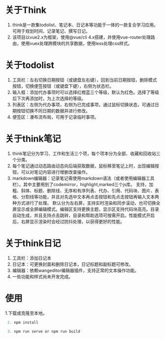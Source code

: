 # 关于Think
1. think是一款集todolist、笔记本、日记本等功能于一体的一款复合学习应用。可用于规划时间、记录笔记、撰写日记。
2. 该项目以vue2.x为框架，使用@vue/cli 4.x搭建，并使用vue-router处理路由，使用vuex处理跨模块的共享数据，使用less处理css样式。

# 关于todolist
1. 工具栏：左右切换日期按钮（或键盘左右键），回到当前日期按钮，删除模式按钮，切换便签按钮（或键盘下键），右侧为状态栏。
2. 输入框：添加代办事项时可以选择红橙蓝三个等级，默认为红色。选择了等级后下次再添加时，为上次选择的等级。
3. 列表区：左侧为代办事项，右侧为已完成事项，通过鼠标切换状态，可通过日期按钮切换不同日期的数据并进行修改。
4. 便签区：瀑布流布局，可用于记录临时事项。

# 关于think笔记
1. think笔记分为学习、工作和生活三个项，每个项本分为全部、收藏和回收站三个分类。
2. 每个笔记通过动态路由动态向后端获取数据，鼠标移至笔记上时，出现编辑按钮，可以对笔记内容进行增删改查操作。
3. markdown编辑器：记录笔记需使用markdown语法（或者使用编辑器工具栏）。其中主要用到了codemirror，highlight,marked三个js库。
支持，加粗、斜体、标题、删除线、无序和有序列表、代办、引用、代码块、图片、表格、分割线等功能，并且对先选中文本再点击按钮和先点击按钮再输入文本两种方式进行了处理。
默认分为左右屏，支持实时渲染和同步滚动，也可切换全屏显示或全屏编辑模式。编辑区支持更换主题，显示区支持代码块高亮。目录自动生成，并且支持点击跳转，目录和帮助选项可按需开启。性能模式开启后，右屏显示渲染时会经过防抖处理，以获得更好的性能。

# 关于think日记
1. 工具栏：添加日记本
2. 日记本：可更换封面和删除日记本，日记标题和副标题可修改。
3. 编辑器：依赖wangeditor编辑器插件，支持正常的文本操作功能。
4. 一些功能和样式尚未开发完成。

# 使用
1.下载或克隆至本地。
```javascript
 2. npm install
```
```javascript
 3. npm run serve or npm run build
```
